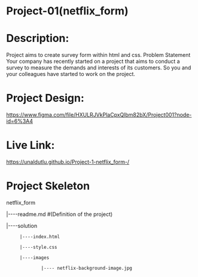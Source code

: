 # Project-01(netflix_form)

# Description:

Project aims to create survey form within html and css. Problem Statement Your company has recently started on a project that aims to conduct a survey to measure the demands and interests of its customers. So you and your colleagues have started to work on the project.

# Project Design:

https://www.figma.com/file/HXULRJVkPlaCpxQlbm82bX/Project001?node-id=6%3A4

# Live Link:

https://unaldutlu.github.io/Project-1-netflix_form-/

# Project Skeleton

netflix_form

|----readme.md #(Definition of the project)

|----solution

         |----index.html

         |----style.css

         |----images

                 |---- netflix-background-image.jpg
